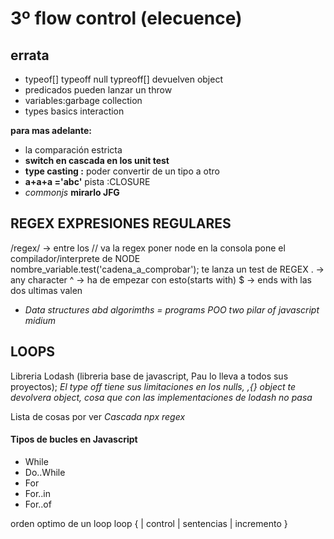 # 3º flow control (elecuence)
## errata
* typeof[] typeoff null typreoff[] devuelven object
* predicados pueden lanzar un throw
* variables:garbage collection
* types basics interaction

**para mas adelante:** 
* la comparación estricta
* **switch en cascada en los unit test**
* **type casting :** poder convertir de un tipo a otro
* **a+a+a ='abc'** pista :CLOSURE
* *commonjs* **mirarlo JFG**
## REGEX EXPRESIONES REGULARES
/regex/ -> entre los // va la regex
poner node en la consola pone el compilador/interprete de NODE
nombre_variable.test('cadena_a_comprobar'); te lanza un test de REGEX
. -> any character
^ -> ha de empezar con esto(starts with)
$ -> ends with 
las dos ultimas valen

* *Data structures abd algorimths = programs* *POO* *two pilar of javascript* *midium*

## LOOPS
Libreria Lodash (libreria base de javascript, Pau lo lleva a todos sus proyectos);
*El type off tiene sus limitaciones en los nulls, [](arrays),{} object te devolvera object, cosa que con las implementaciones de lodash no pasa*

Lista de cosas por ver
*Cascada*
*npx*
*regex*
#### Tipos de bucles en Javascript
* While
* Do..While
* For
* For..in
* For..of

orden optimo de un loop
loop {
| control
| sentencias
| incremento
}

